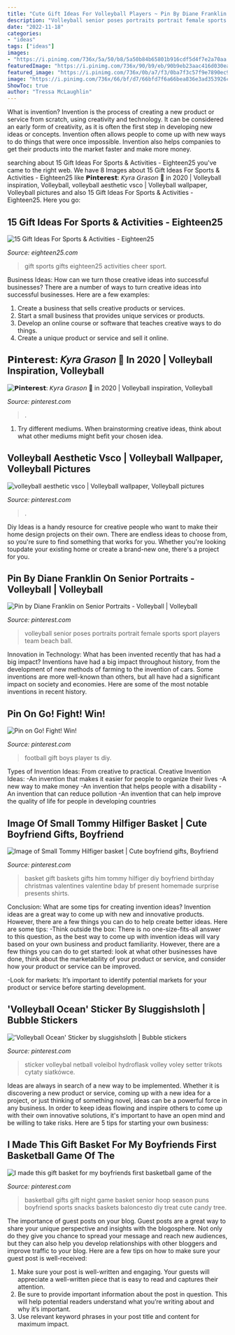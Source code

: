 ```yaml
---
title: "Cute Gift Ideas For Volleyball Players ~ Pin By Diane Franklin On Senior Portraits"
description: "Volleyball senior poses portraits portrait female sports sport players team beach ball"
date: "2022-11-18"
categories:
- "ideas"
tags: ["ideas"]
images:
- "https://i.pinimg.com/736x/5a/50/b8/5a50b84b65801b916cdf5d4f7e2a70aa.jpg"
featuredImage: "https://i.pinimg.com/736x/90/b9/eb/90b9eb23aac416d030ea8122900b753d--volleyball-poses-volleyball-senior-pictures.jpg"
featured_image: "https://i.pinimg.com/736x/0b/a7/f3/0ba7f3c57f9e7890ec91717740e53d67.jpg"
image: "https://i.pinimg.com/736x/66/bf/d7/66bfd7f6a66bea836e3ad353926c03ae--basketball-party-senior-night-gifts-basketball.jpg?b=t"
ShowToc: true
author: "Tressa McLaughlin"
---
```



What is invention?
Invention is the process of creating a new product or service from scratch, using creativity and technology. It can be considered an early form of creativity, as it is often the first step in developing new ideas or concepts. Invention often allows people to come up with new ways to do things that were once impossible. Invention also helps companies to get their products into the market faster and make more money.

	

		
searching about 15 Gift Ideas For Sports &amp; Activities - Eighteen25 you've came to the right web. We have 8 Images about 15 Gift Ideas For Sports &amp; Activities - Eighteen25 like 𝗣𝗶𝗻𝘁𝗲𝗿𝗲𝘀𝘁: 𝘒𝘺𝘳𝘢 𝘎𝘳𝘢𝘴𝘰𝘯 🌷 in 2020 | Volleyball inspiration, Volleyball, volleyball aesthetic vsco | Volleyball wallpaper, Volleyball pictures and also 15 Gift Ideas For Sports &amp; Activities - Eighteen25. Here you go:
		
    
## 15 Gift Ideas For Sports &amp; Activities - Eighteen25

<img loading=lazy src="https://eighteen25.com/wp-content/uploads/2014/05/15-gift-ideas-sports-amp-activities-e1431787553525.jpg" onerror="this.onerror=null;this.src='https://tse1.mm.bing.net/th?id=OIP.l4it214L6vSGfVVcSL8cggHaHa&amp;pid=15.1';" alt="15 Gift Ideas For Sports &amp; Activities - Eighteen25">

_Source: eighteen25.com_

>gift sports gifts eighteen25 activities cheer sport. 

	

Business Ideas: How can we turn those creative ideas into successful businesses?
There are a number of ways to turn creative ideas into successful businesses. Here are a few examples: 
1. Create a business that sells creative products or services.
2. Start a small business that provides unique services or products.
3. Develop an online course or software that teaches creative ways to do things. 
4. Create a unique product or service and sell it online.

    
## 𝗣𝗶𝗻𝘁𝗲𝗿𝗲𝘀𝘁: 𝘒𝘺𝘳𝘢 𝘎𝘳𝘢𝘴𝘰𝘯 🌷 In 2020 | Volleyball Inspiration, Volleyball

<img loading=lazy src="https://i.pinimg.com/originals/e7/1e/32/e71e3205c698682c1694592f070c5130.jpg" onerror="this.onerror=null;this.src='https://tse4.mm.bing.net/th?id=OIP.wZz0yifmsQP_q-p3exr7ugHaJ1&amp;pid=15.1';" alt="𝗣𝗶𝗻𝘁𝗲𝗿𝗲𝘀𝘁: 𝘒𝘺𝘳𝘢 𝘎𝘳𝘢𝘴𝘰𝘯 🌷 in 2020 | Volleyball inspiration, Volleyball">

_Source: pinterest.com_

>. 

	

1. Try different mediums. When brainstorming creative ideas, think about what other mediums might befit your chosen idea.

    
## Volleyball Aesthetic Vsco | Volleyball Wallpaper, Volleyball Pictures

<img loading=lazy src="https://i.pinimg.com/736x/5a/50/b8/5a50b84b65801b916cdf5d4f7e2a70aa.jpg" onerror="this.onerror=null;this.src='https://tse1.mm.bing.net/th?id=OIP.JDWuX65XH_W9RMEoW_aMBAHaNK&amp;pid=15.1';" alt="volleyball aesthetic vsco | Volleyball wallpaper, Volleyball pictures">

_Source: pinterest.com_

>. 

	

Diy Ideas is a handy resource for creative people who want to make their home design projects on their own. There are endless ideas to choose from, so you're sure to find something that works for you. Whether you're looking toupdate your existing home or create a brand-new one, there's a project for you.

    
## Pin By Diane Franklin On Senior Portraits - Volleyball | Volleyball

<img loading=lazy src="https://i.pinimg.com/736x/90/b9/eb/90b9eb23aac416d030ea8122900b753d--volleyball-poses-volleyball-senior-pictures.jpg" onerror="this.onerror=null;this.src='https://tse2.mm.bing.net/th?id=OIP.a-E4Nbk54shc5lvAoMGPUgHaLD&amp;pid=15.1';" alt="Pin by Diane Franklin on Senior Portraits - Volleyball | Volleyball">

_Source: pinterest.com_

>volleyball senior poses portraits portrait female sports sport players team beach ball. 

	

Innovation in Technology: What has been invented recently that has had a big impact?
Inventions have had a big impact throughout history, from the development of new methods of farming to the invention of cars. Some inventions are more well-known than others, but all have had a significant impact on society and economies. Here are some of the most notable inventions in recent history.

    
## Pin On Go! Fight! Win!

<img loading=lazy src="https://i.pinimg.com/736x/4a/ee/33/4aee33c8c81383f52f212540cbba0a4a.jpg" onerror="this.onerror=null;this.src='https://tse2.mm.bing.net/th?id=OIP.aJhf8-AAG4eHGyP6715FAQHaJ3&amp;pid=15.1';" alt="Pin on Go! Fight! Win!">

_Source: pinterest.com_

>football gift boys player ts diy. 

	

Types of Invention Ideas: From creative to practical.
Creative Invention Ideas: 
-An invention that makes it easier for people to organize their lives 
-A new way to make money 
-An invention that helps people with a disability 
-An invention that can reduce pollution 
-An invention that can help improve the quality of life for people in developing countries

    
## Image Of Small Tommy Hilfiger Basket | Cute Boyfriend Gifts, Boyfriend

<img loading=lazy src="https://i.pinimg.com/736x/e3/2a/e7/e32ae7ba621285cdca99238995f53bba.jpg" onerror="this.onerror=null;this.src='https://tse2.mm.bing.net/th?id=OIP.-frcD71yIfGmX59FbvLlAQHaJ3&amp;pid=15.1';" alt="Image of Small Tommy Hilfiger basket | Cute boyfriend gifts, Boyfriend">

_Source: pinterest.com_

>basket gift baskets gifts him tommy hilfiger diy boyfriend birthday christmas valentines valentine bday bf present homemade surprise presents shirts. 

	

Conclusion: What are some tips for creating invention ideas?
Invention ideas are a great way to come up with new and innovative products. However, there are a few things you can do to help create better ideas. Here are some tips:
-Think outside the box: There is no one-size-fits-all answer to this question, as the best way to come up with invention ideas will vary based on your own business and product familiarity. However, there are a few things you can do to get started: look at what other businesses have done, think about the marketability of your product or service, and consider how your product or service can be improved.

-Look for markets: It’s important to identify potential markets for your product or service before starting development.

    
## &#039;Volleyball Ocean&#039; Sticker By Sluggishsloth | Bubble Stickers

<img loading=lazy src="https://i.pinimg.com/736x/0b/a7/f3/0ba7f3c57f9e7890ec91717740e53d67.jpg" onerror="this.onerror=null;this.src='https://tse3.mm.bing.net/th?id=OIP.J5GW52oKh-TGBYw8lnUcjgAAAA&amp;pid=15.1';" alt="&#039;Volleyball Ocean&#039; Sticker by sluggishsloth | Bubble stickers">

_Source: pinterest.com_

>sticker volleybal netball voleibol hydroflask volley voley setter trikots cytaty siatkówce. 

	

Ideas are always in search of a new way to be implemented. Whether it is discovering a new product or service, coming up with a new idea for a project, or just thinking of something novel, ideas can be a powerful force in any business. In order to keep ideas flowing and inspire others to come up with their own innovative solutions, it's important to have an open mind and be willing to take risks. Here are 5 tips for starting your own business: 
    
## I Made This Gift Basket For My Boyfriends First Basketball Game Of The

<img loading=lazy src="https://i.pinimg.com/736x/66/bf/d7/66bfd7f6a66bea836e3ad353926c03ae--basketball-party-senior-night-gifts-basketball.jpg?b=t" onerror="this.onerror=null;this.src='https://tse4.mm.bing.net/th?id=OIP.jzolhMHnyHOFdDhMXJ49xAHaJ3&amp;pid=15.1';" alt="I made this gift basket for my boyfriends first basketball game of the">

_Source: pinterest.com_

>basketball gifts gift night game basket senior hoop season puns boyfriend sports snacks baskets baloncesto diy treat cute candy tree. 

	

The importance of guest posts on your blog.
Guest posts are a great way to share your unique perspective and insights with the blogosphere. Not only do they give you chance to spread your message and reach new audiences, but they can also help you develop relationships with other bloggers and improve traffic to your blog. Here are a few tips on how to make sure your guest post is well-received: 
1. Make sure your post is well-written and engaging. Your guests will appreciate a well-written piece that is easy to read and captures their attention. 
2. Be sure to provide important information about the post in question. This will help potential readers understand what you’re writing about and why it’s important. 
3. Use relevant keyword phrases in your post title and content for maximum impact.


